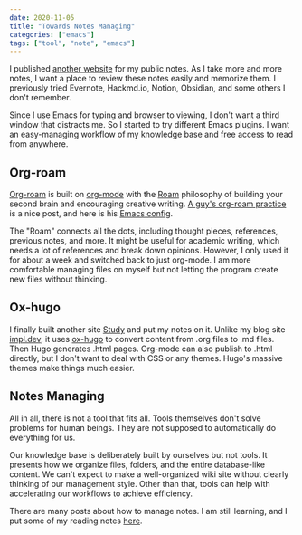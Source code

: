 ```yaml
---
date: 2020-11-05
title: "Towards Notes Managing"
categories: ["emacs"]
tags: ["tool", "note", "emacs"]
---
```


I published [another website](https://study.impl.dev) for my public notes.
As I take more and more notes,
I want a place to review these notes easily and memorize them.
I previously tried Evernote, Hackmd.io, Notion,
Obsidian, and some others I don't remember.

Since I use Emacs for typing and browser to viewing,
I don't want a third window that distracts me.
So I started to try different Emacs plugins.
I want an easy-managing workflow of my knowledge base 
and free access to read from anywhere.

## Org-roam

[Org-roam](https://www.orgroam.com/)
is built on [org-mode](https://orgmode.org/)
with the [Roam](https://roamresearch.com/) philosophy of
building your second brain and encouraging creative writing.
[A guy's org-roam practice](https://www.alexkehayias.com/essays/zettelkasten-setup/)
is a nice post, and here is his
[Emacs config](https://github.com/alexkehayias/emacs.d/blob/60edaa6cd5cc4876b489fc8f2b57d2ac4726645b/init.el#L774).

The "Roam" connects all the dots, including thought pieces,
references, previous notes, and more.
It might be useful for academic writing, which needs a lot of 
references and break down opinions.
However, I only used it for about a week and switched back to 
just org-mode.
I am more comfortable managing files on myself 
but not letting the program create new files without thinking.

## Ox-hugo

I finally built another site [Study](https://study.impl.dev) 
and put my notes on it.
Unlike my blog site [impl.dev](https://impl.dev),
it uses [ox-hugo](https://ox-hugo.scripter.co/) to convert 
content from .org files to .md files.
Then Hugo generates .html pages.
Org-mode can also publish to .html directly,
but I don't want to deal with CSS or any themes.
Hugo's massive themes make things much easier.


## Notes Managing

All in all, there is not a tool that fits all.
Tools themselves don't solve problems for human beings. 
They are not supposed to automatically do everything for us.

Our knowledge base is deliberately built by ourselves but not tools.
It presents how we organize files, folders, 
and the entire database-like content.
We can't expect to make a well-organized wiki site 
without clearly thinking of our management style.
Other than that,
tools can help with accelerating our workflows to achieve efficiency.

There are many posts about how to manage notes.
I am still learning,
and I put some of my reading notes [here](https://study.impl.dev/writing/notes-managing/).

